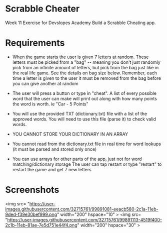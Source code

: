 # Scrabble Cheater

Week 11 Exercise for Devslopes Academy
Build a Scrabble Cheating app.

# Requirements

* When the game starts the user is given 7 letters at random. 
These letters must be picked from a "bag" -- meaning you don't just randomly pick from an infinite amount of letters, but pick from the bag just like in the real life game. See the details on bag size below.
Remember, each time a letter is given to the user it must be removed from the bag before you can give another at random

*  The user will press a button or type in "cheat". A list of every possible word that the user can make will print out along with how many points the word is worth. ie "Car - 5 Points"

*  You will use the provided TXT (dictionary.txt) file with a list of the approved words. You will need to use this file (parse it) to check valid words.

*  YOU CANNOT STORE YOUR DICTIONARY IN AN ARRAY

*  You cannot read from the dictionary.txt file in real time for word lookups (it must be parsed and stored only once)

*  You can use arrays for other parts of the app, just not for word matching/dictionary storage
The user can tap restart or type "restart" to restart the game and get 7 new letters

# Screenshots

<img src= "https://user-images.githubusercontent.com/32715761/99891081-eeacb580-2c1a-11eb-9ded-f39e30bef999.png" width="200" hspace="10" \> <img src= "https://user-images.githubusercontent.com/32715761/99891113-4519f400-2c1b-11eb-81ae-7e5d751e44f4.png" width="200" hspace="30" \>
